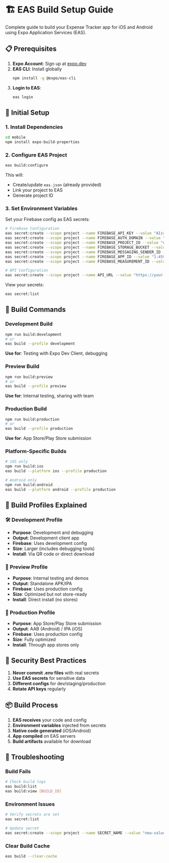 # 🏗️ EAS Build Setup Guide

Complete guide to build your Expense Tracker app for iOS and Android using Expo Application Services (EAS).

## 📋 Prerequisites

1. **Expo Account**: Sign up at [expo.dev](https://expo.dev)
2. **EAS CLI**: Install globally
   ```bash
   npm install -g @expo/eas-cli
   ```
3. **Login to EAS**:
   ```bash
   eas login
   ```

## 🔧 Initial Setup

### 1. Install Dependencies
```bash
cd mobile
npm install expo-build-properties
```

### 2. Configure EAS Project
```bash
eas build:configure
```
This will:
- Create/update `eas.json` (already provided)
- Link your project to EAS
- Generate project ID

### 3. Set Environment Variables

Set your Firebase config as EAS secrets:

```bash
# Firebase Configuration
eas secret:create --scope project --name FIREBASE_API_KEY --value "AIzaSyBd4yYwTCpvc_3DCqKhcs6wppq9cSFM6NY"
eas secret:create --scope project --name FIREBASE_AUTH_DOMAIN --value "expense-tracker-45860.firebaseapp.com"
eas secret:create --scope project --name FIREBASE_PROJECT_ID --value "expense-tracker-45860"
eas secret:create --scope project --name FIREBASE_STORAGE_BUCKET --value "expense-tracker-45860.firebasestorage.app"
eas secret:create --scope project --name FIREBASE_MESSAGING_SENDER_ID --value "459767973678"
eas secret:create --scope project --name FIREBASE_APP_ID --value "1:459767973678:web:0c172117e0a8e0c6a29cbf"
eas secret:create --scope project --name FIREBASE_MEASUREMENT_ID --value "G-VVXQCLLZMC"

# API Configuration
eas secret:create --scope project --name API_URL --value "https://your-production-api.com"
```

View your secrets:
```bash
eas secret:list
```

## 🚀 Build Commands

### Development Build
```bash
npm run build:development
# or
eas build --profile development
```
**Use for**: Testing with Expo Dev Client, debugging

### Preview Build  
```bash
npm run build:preview
# or
eas build --profile preview
```
**Use for**: Internal testing, sharing with team

### Production Build
```bash
npm run build:production
# or
eas build --profile production
```
**Use for**: App Store/Play Store submission

### Platform-Specific Builds
```bash
# iOS only
npm run build:ios
eas build --platform ios --profile production

# Android only  
npm run build:android
eas build --platform android --profile production
```

## 📱 Build Profiles Explained

### 🛠️ Development Profile
- **Purpose**: Development and debugging
- **Output**: Development client app
- **Firebase**: Uses development config
- **Size**: Larger (includes debugging tools)
- **Install**: Via QR code or direct download

### 👀 Preview Profile  
- **Purpose**: Internal testing and demos
- **Output**: Standalone APK/IPA
- **Firebase**: Uses production config
- **Size**: Optimized but not store-ready
- **Install**: Direct install (no stores)

### 🏪 Production Profile
- **Purpose**: App Store/Play Store submission
- **Output**: AAB (Android) / IPA (iOS) 
- **Firebase**: Uses production config
- **Size**: Fully optimized
- **Install**: Through app stores only

## 🔐 Security Best Practices

1. **Never commit .env files** with real secrets
2. **Use EAS secrets** for sensitive data
3. **Different configs** for dev/staging/production
4. **Rotate API keys** regularly

## 📦 Build Process

1. **EAS receives** your code and config
2. **Environment variables** injected from secrets
3. **Native code generated** (iOS/Android)
4. **App compiled** on EAS servers
5. **Build artifacts** available for download

## 🐛 Troubleshooting

### Build Fails
```bash
# Check build logs
eas build:list
eas build:view [BUILD_ID]
```

### Environment Issues
```bash
# Verify secrets are set
eas secret:list

# Update secret
eas secret:create --scope project --name SECRET_NAME --value "new-value" --force
```

### Clear Build Cache
```bash
eas build --clear-cache
